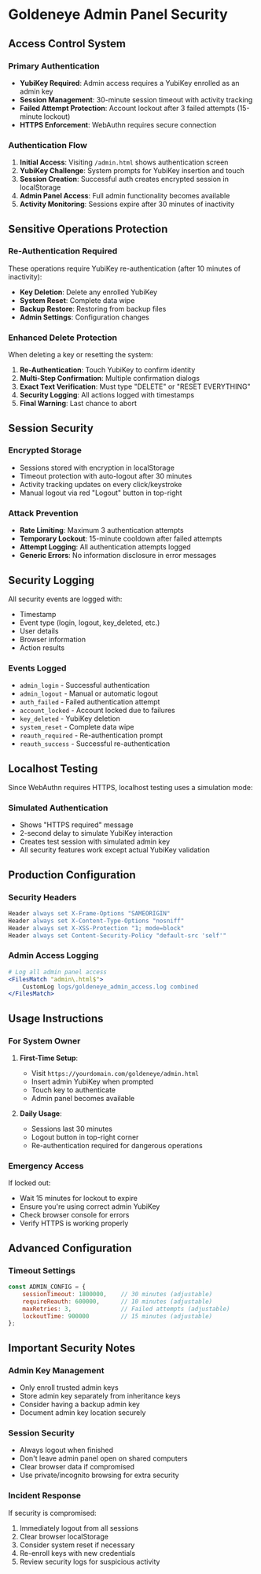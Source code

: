 # Goldeneye Admin Panel Security

## Access Control System

### Primary Authentication
- **YubiKey Required**: Admin access requires a YubiKey enrolled as an admin key
- **Session Management**: 30-minute session timeout with activity tracking
- **Failed Attempt Protection**: Account lockout after 3 failed attempts (15-minute lockout)
- **HTTPS Enforcement**: WebAuthn requires secure connection

### Authentication Flow
1. **Initial Access**: Visiting `/admin.html` shows authentication screen
2. **YubiKey Challenge**: System prompts for YubiKey insertion and touch
3. **Session Creation**: Successful auth creates encrypted session in localStorage
4. **Admin Panel Access**: Full admin functionality becomes available
5. **Activity Monitoring**: Sessions expire after 30 minutes of inactivity

## Sensitive Operations Protection

### Re-Authentication Required
These operations require YubiKey re-authentication (after 10 minutes of inactivity):

- **Key Deletion**: Delete any enrolled YubiKey
- **System Reset**: Complete data wipe
- **Backup Restore**: Restoring from backup files
- **Admin Settings**: Configuration changes

### Enhanced Delete Protection
When deleting a key or resetting the system:

1. **Re-Authentication**: Touch YubiKey to confirm identity
2. **Multi-Step Confirmation**: Multiple confirmation dialogs
3. **Exact Text Verification**: Must type "DELETE" or "RESET EVERYTHING"
4. **Security Logging**: All actions logged with timestamps
5. **Final Warning**: Last chance to abort

## Session Security

### Encrypted Storage
- Sessions stored with encryption in localStorage
- Timeout protection with auto-logout after 30 minutes
- Activity tracking updates on every click/keystroke
- Manual logout via red "Logout" button in top-right

### Attack Prevention
- **Rate Limiting**: Maximum 3 authentication attempts
- **Temporary Lockout**: 15-minute cooldown after failed attempts
- **Attempt Logging**: All authentication attempts logged
- **Generic Errors**: No information disclosure in error messages

## Security Logging

All security events are logged with:
- Timestamp
- Event type (login, logout, key_deleted, etc.)
- User details
- Browser information
- Action results

### Events Logged
- `admin_login` - Successful authentication
- `admin_logout` - Manual or automatic logout
- `auth_failed` - Failed authentication attempt
- `account_locked` - Account locked due to failures
- `key_deleted` - YubiKey deletion
- `system_reset` - Complete data wipe
- `reauth_required` - Re-authentication prompt
- `reauth_success` - Successful re-authentication

## Localhost Testing

Since WebAuthn requires HTTPS, localhost testing uses a simulation mode:

### Simulated Authentication
- Shows "HTTPS required" message
- 2-second delay to simulate YubiKey interaction
- Creates test session with simulated admin key
- All security features work except actual YubiKey validation

## Production Configuration

### Security Headers
```apache
Header always set X-Frame-Options "SAMEORIGIN"
Header always set X-Content-Type-Options "nosniff"
Header always set X-XSS-Protection "1; mode=block"
Header always set Content-Security-Policy "default-src 'self'"
```

### Admin Access Logging
```apache
# Log all admin panel access
<FilesMatch "admin\.html$">
    CustomLog logs/goldeneye_admin_access.log combined
</FilesMatch>
```

## Usage Instructions

### For System Owner
1. **First-Time Setup**:
   - Visit `https://yourdomain.com/goldeneye/admin.html`
   - Insert admin YubiKey when prompted
   - Touch key to authenticate
   - Admin panel becomes available

2. **Daily Usage**:
   - Sessions last 30 minutes
   - Logout button in top-right corner
   - Re-authentication required for dangerous operations

### Emergency Access
If locked out:
- Wait 15 minutes for lockout to expire
- Ensure you're using correct admin YubiKey
- Check browser console for errors
- Verify HTTPS is working properly

## Advanced Configuration

### Timeout Settings
```javascript
const ADMIN_CONFIG = {
    sessionTimeout: 1800000,    // 30 minutes (adjustable)
    requireReauth: 600000,      // 10 minutes (adjustable)
    maxRetries: 3,              // Failed attempts (adjustable)
    lockoutTime: 900000         // 15 minutes (adjustable)
};
```

## Important Security Notes

### Admin Key Management
- Only enroll trusted admin keys
- Store admin key separately from inheritance keys
- Consider having a backup admin key
- Document admin key location securely

### Session Security
- Always logout when finished
- Don't leave admin panel open on shared computers
- Clear browser data if compromised
- Use private/incognito browsing for extra security

### Incident Response
If security is compromised:
1. Immediately logout from all sessions
2. Clear browser localStorage
3. Consider system reset if necessary
4. Re-enroll keys with new credentials
5. Review security logs for suspicious activity
